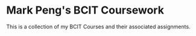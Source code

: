# Mark Peng's BCIT Coursework
This is a collection of my BCIT Courses and their associated assignments.
